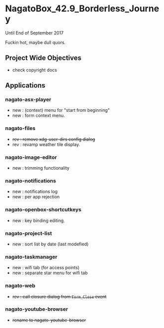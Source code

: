 # NagatoBox_42.9_Borderless_Journey

Until End of September 2017

Fuckin hot, maybe dull quors.

## Project Wide Objectives

+ check copyright docs

## Applications

### nagato-asx-player

+ new : (context) menu for "start from beginning"
+ new : form context menu.

### nagato-files

+ ~~rev : remove xdg-user-dirs config dialog~~
+ rev : revamp weather tile display.

### nagato-image-editor

+ new : trimming functionality

### nagato-notifications

+ new : notifications log
+ new : per app rejection

### nagato-openbox-shortcutkeys

+ new : key binding editing.

### nagato-project-list

+ new : sort list by date (last modefied) 

### nagato-taskmanager

+ new : wifi tab (for access points)
+ new : separate star menu for wifi tab

### nagato-web

+ ~~rev : call closure dialog from `Form_Close` event~~

### nagato-youtube-browser

+ ~~rename to nagato-youtube-browser~~

